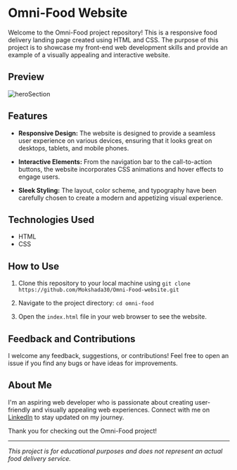 # Omni-Food Website

Welcome to the Omni-Food project repository! This is a responsive food delivery landing page created using HTML and CSS. The purpose of this project is to showcase my front-end web development skills and provide an example of a visually appealing and interactive website.

## Preview

![heroSection](https://github.com/SaimNomani/omni-food/assets/142814539/ee5bda0b-5f4b-45f3-a513-455ec0edc396)


## Features

- **Responsive Design:** The website is designed to provide a seamless user experience on various devices, ensuring that it looks great on desktops, tablets, and mobile phones.

- **Interactive Elements:** From the navigation bar to the call-to-action buttons, the website incorporates CSS animations and hover effects to engage users.

- **Sleek Styling:** The layout, color scheme, and typography have been carefully chosen to create a modern and appetizing visual experience.

## Technologies Used

- HTML
- CSS

## How to Use

1. Clone this repository to your local machine using `git clone https://github.com/Mokshada30/Omni-Food-website.git`

2. Navigate to the project directory: `cd omni-food`

3. Open the `index.html` file in your web browser to see the website.

## Feedback and Contributions

I welcome any feedback, suggestions, or contributions! Feel free to open an issue if you find any bugs or have ideas for improvements.

## About Me

I'm an aspiring web developer who is passionate about creating user-friendly and visually appealing web experiences. Connect with me on [LinkedIn](https://www.linkedin.com/in/mokshada30) to stay updated on my journey.

Thank you for checking out the Omni-Food project!

---

*This project is for educational purposes and does not represent an actual food delivery service.*
